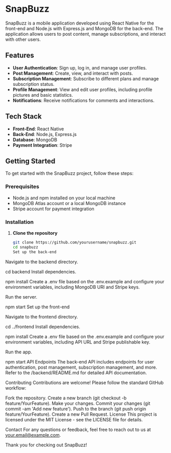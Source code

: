 # SnapBuzz
SnapBuzz is a mobile application developed using React Native for the front-end and Node.js with Express.js and MongoDB for the back-end. The application allows users to post content, manage subscriptions, and interact with other users.

## Features

- **User Authentication**: Sign up, log in, and manage user profiles.
- **Post Management**: Create, view, and interact with posts.
- **Subscription Management**: Subscribe to different plans and manage subscription status.
- **Profile Management**: View and edit user profiles, including profile pictures and basic statistics.
- **Notifications**: Receive notifications for comments and interactions.

## Tech Stack

- **Front-End**: React Native
- **Back-End**: Node.js, Express.js
- **Database**: MongoDB
- **Payment Integration**: Stripe

## Getting Started

To get started with the SnapBuzz project, follow these steps:

### Prerequisites

- Node.js and npm installed on your local machine
- MongoDB Atlas account or a local MongoDB instance
- Stripe account for payment integration

### Installation

1. **Clone the repository**

   ```bash
   git clone https://github.com/yourusername/snapbuzz.git
   cd snapbuzz
   Set up the back-end

Navigate to the backend directory.


cd backend
Install dependencies.


npm install
Create a .env file based on the .env.example and configure your environment variables, including MongoDB URI and Stripe keys.

Run the server.


npm start
Set up the front-end

Navigate to the frontend directory.


cd ../frontend
Install dependencies.


npm install
Create a .env file based on the .env.example and configure your environment variables, including API URL and Stripe publishable key.

Run the app.


npm start
API Endpoints
The back-end API includes endpoints for user authentication, post management, subscription management, and more. Refer to the /backend/README.md for detailed API documentation.

Contributing
Contributions are welcome! Please follow the standard GitHub workflow:

Fork the repository.
Create a new branch (git checkout -b feature/YourFeature).
Make your changes.
Commit your changes (git commit -am 'Add new feature').
Push to the branch (git push origin feature/YourFeature).
Create a new Pull Request.
License
This project is licensed under the MIT License - see the LICENSE file for details.

Contact
For any questions or feedback, feel free to reach out to us at your.email@example.com.

Thank you for checking out SnapBuzz!









